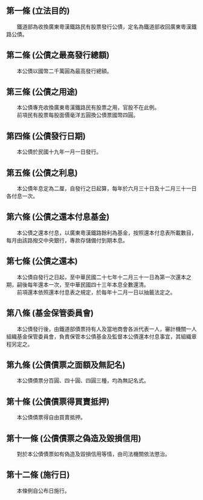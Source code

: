 第一條 (立法目的)
-----------------
　　鐵道部為收換廣東粵漢鐵路民有股票發行公債，定名為鐵道部收回廣東粵漢鐵路公債。  


第二條 (公債之最高發行總額)
---------------------------
　　本公債以國幣二千萬圓為最高發行總額。  


第三條 (公債之用途)
-------------------
　　本公債專充收換廣東粵漢鐵路民有股票之用，官股不在此例。  
　　前項民有股票每股面價毫洋五圓換公債票國幣四圓。  


第四條 (公債發行日期)
---------------------
　　本公債於民國十九年一月一日發行。  


第五條 (公債之利息)
-------------------
　　本公債年息定為二厘，自發行之日起算，每年於六月三十日及十二月三十一日各付息一次。  


第六條 (公債之還本付息基金)
---------------------------
　　本公債之還本付息，以廣東粵漢鐵路餘利為基金，按照還本付息表所載數目，每月由該路撥交中央銀行，專款存儲備付到期本息。  


第七條 (公債之還本)
-------------------
　　本公債自發行之日起，至中華民國二十七年十二月三十一日為第一次還本之期，嗣後每年還本一次，至中華民國四十三年本息全數還清。  
　　前項還本依照還本付息表之規定，於每年十二月一日以抽籤法定之。  


第八條 (基金保管委員會)
-----------------------
　　本公債發行後，由鐵道部債票持有人及當地商會各派代表一人，審計機關一人組織基金保管委員會，負責保管本公債基金及監督本公債還本付息事宜，其組織章程另定之。  


第九條 (公債債票之面額及無記名)
-------------------------------
　　本公債債票分百圓、四十圓、四圓三種，均為無記名式。  


第十條 (公債債票得買賣抵押)
---------------------------
　　本公債債票得自由買賣抵押。  


第十一條 (公債債票之偽造及毀損信用)
-----------------------------------
　　對於本公債債票如有偽造及毀損信用等情，由司法機關依法懲治。  


第十二條 (施行日)
-----------------
　　本條例自公布日施行。